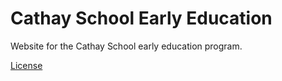 # Cathay School Early Education

Website for the Cathay School early education program.

[License](LICENSE)